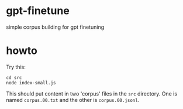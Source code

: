 # gpt-finetune
simple corpus building for gpt finetuning

# howto
Try this:
```
cd src
node index-small.js
```

This should put content in two 'corpus' files in the `src` directory. One is named `corpus.00.txt` and the other is `corpus.00.jsonl`.
